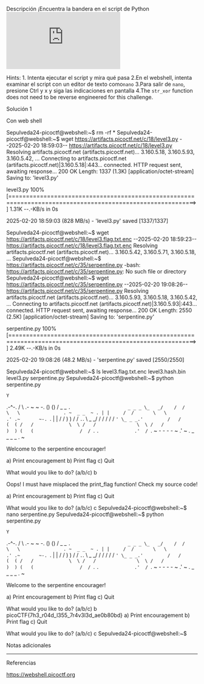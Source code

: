Descripción
¡Encuentra la bandera en el script de Python![Descargar script de Python](https://artifacts.picoctf.net/c/35/serpentine.py)

Hints:
1.⁠ Intenta ejecutar el script y mira qué pasa
2.En el webshell, intenta examinar el script con un editor de texto como`nano`
3.Para salir de `nano`, presione Ctrl y x y siga las indicaciones en pantalla
4.The `str_xor` function does not need to be reverse engineered for this challenge.


Solución 1

Con web shell


Sepulveda24-picoctf@webshell:~$ rm -rf *
Sepulveda24-picoctf@webshell:~$ wget https://artifacts.picoctf.net/c/18/level3.py
--2025-02-20 18:59:03--  https://artifacts.picoctf.net/c/18/level3.py
Resolving artifacts.picoctf.net (artifacts.picoctf.net)... 3.160.5.18, 3.160.5.93, 3.160.5.42, ...
Connecting to artifacts.picoctf.net (artifacts.picoctf.net)|3.160.5.18|:443... connected.
HTTP request sent, awaiting response... 200 OK
Length: 1337 (1.3K) [application/octet-stream]
Saving to: 'level3.py'

level3.py                                         100%[===========================================================================================================>]   1.31K  --.-KB/s    in 0s      

2025-02-20 18:59:03 (828 MB/s) - 'level3.py' saved [1337/1337]

Sepulveda24-picoctf@webshell:~$ wget https://artifacts.picoctf.net/c/18/level3.flag.txt.enc
--2025-02-20 18:59:23--  https://artifacts.picoctf.net/c/18/level3.flag.txt.enc
Resolving artifacts.picoctf.net (artifacts.picoctf.net)... 3.160.5.42, 3.160.5.71, 3.160.5.18, ...
Sepulveda24-picoctf@webshell:~$  https://artifacts.picoctf.net/c/35/serpentine.py
-bash: https://artifacts.picoctf.net/c/35/serpentine.py: No such file or directory
Sepulveda24-picoctf@webshell:~$ wget https://artifacts.picoctf.net/c/35/serpentine.py
--2025-02-20 19:08:26--  https://artifacts.picoctf.net/c/35/serpentine.py
Resolving artifacts.picoctf.net (artifacts.picoctf.net)... 3.160.5.93, 3.160.5.18, 3.160.5.42, ...
Connecting to artifacts.picoctf.net (artifacts.picoctf.net)|3.160.5.93|:443... connected.
HTTP request sent, awaiting response... 200 OK
Length: 2550 (2.5K) [application/octet-stream]
Saving to: 'serpentine.py'

serpentine.py                                     100%[===========================================================================================================>]   2.49K  --.-KB/s    in 0s      

2025-02-20 19:08:26 (48.2 MB/s) - 'serpentine.py' saved [2550/2550]

Sepulveda24-picoctf@webshell:~$ ls
level3.flag.txt.enc  level3.hash.bin  level3.py  serpentine.py
Sepulveda24-picoctf@webshell:~$ python serpentine.py 

    Y
  .-^-.
 /     \      .- ~ ~ -.
()     ()    /   _ _   `.                     _ _ _
 \_   _/    /  /     \   \                . ~  _ _  ~ .
   | |     /  /       \   \             .' .~       ~-. `.
   | |    /  /         )   )           /  /             `.`.
   \ \_ _/  /         /   /           /  /                `'
    \_ _ _.'         /   /           (  (
                    /   /             \  \
                   /   /               \  \
                  /   /                 )  )
                 (   (                 /  /
                  `.  `.             .'  /
                    `.   ~ - - - - ~   .'
                       ~ . _ _ _ _ . ~

Welcome to the serpentine encourager!


a) Print encouragement
b) Print flag
c) Quit

What would you like to do? (a/b/c) b

Oops! I must have misplaced the print_flag function! Check my source code!


a) Print encouragement
b) Print flag
c) Quit

What would you like to do? (a/b/c) c
Sepulveda24-picoctf@webshell:~$ nano serpentine.py 
Sepulveda24-picoctf@webshell:~$ python serpentine.py 

    Y
  .-^-.
 /     \      .- ~ ~ -.
()     ()    /   _ _   `.                     _ _ _
 \_   _/    /  /     \   \                . ~  _ _  ~ .
   | |     /  /       \   \             .' .~       ~-. `.
   | |    /  /         )   )           /  /             `.`.
   \ \_ _/  /         /   /           /  /                `'
    \_ _ _.'         /   /           (  (
                    /   /             \  \
                   /   /               \  \
                  /   /                 )  )
                 (   (                 /  /
                  `.  `.             .'  /
                    `.   ~ - - - - ~   .'
                       ~ . _ _ _ _ . ~

Welcome to the serpentine encourager!


a) Print encouragement
b) Print flag
c) Quit

What would you like to do? (a/b/c) b
picoCTF{7h3_r04d_l355_7r4v3l3d_ae0b80bd}
a) Print encouragement
b) Print flag
c) Quit

What would you like to do? (a/b/c) c
Sepulveda24-picoctf@webshell:~$ 

Notas adicionales

-------------

Referencias

https://webshell.picoctf.org